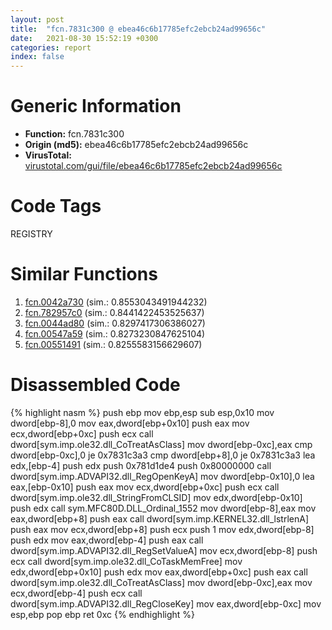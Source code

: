 ```yaml
---
layout: post
title:  "fcn.7831c300 @ ebea46c6b17785efc2ebcb24ad99656c"
date:   2021-08-30 15:52:19 +0300
categories: report
index: false
---
```


# Generic Information
- **Function:** fcn.7831c300
- **Origin (md5):** ebea46c6b17785efc2ebcb24ad99656c
- **VirusTotal:** [virustotal.com/gui/file/ebea46c6b17785efc2ebcb24ad99656c][virustotal_ref]

# Code Tags
<span class="tag" id="REGISTRY">REGISTRY</span>


# Similar Functions

1. [fcn.0042a730][similar_1_ref] (sim.: 0.8553043491944232)
2. [fcn.782957c0][similar_2_ref] (sim.: 0.8441422453525637)
3. [fcn.0044ad80][similar_3_ref] (sim.: 0.8297417306386027)
4. [fcn.00547a59][similar_4_ref] (sim.: 0.8273230847625104)
5. [fcn.00551491][similar_5_ref] (sim.: 0.8255583156629607)


# Disassembled Code

{% highlight nasm %}
push ebp
mov ebp,esp
sub esp,0x10
mov dword[ebp-8],0
mov eax,dword[ebp+0x10]
push eax
mov ecx,dword[ebp+0xc]
push ecx
call dword[sym.imp.ole32.dll_CoTreatAsClass]
mov dword[ebp-0xc],eax
cmp dword[ebp-0xc],0
je 0x7831c3a3
cmp dword[ebp+8],0
je 0x7831c3a3
lea edx,[ebp-4]
push edx
push 0x781d1de4
push 0x80000000
call dword[sym.imp.ADVAPI32.dll_RegOpenKeyA]
mov dword[ebp-0x10],0
lea eax,[ebp-0x10]
push eax
mov ecx,dword[ebp+0xc]
push ecx
call dword[sym.imp.ole32.dll_StringFromCLSID]
mov edx,dword[ebp-0x10]
push edx
call sym.MFC80D.DLL_Ordinal_1552
mov dword[ebp-8],eax
mov eax,dword[ebp+8]
push eax
call dword[sym.imp.KERNEL32.dll_lstrlenA]
push eax
mov ecx,dword[ebp+8]
push ecx
push 1
mov edx,dword[ebp-8]
push edx
mov eax,dword[ebp-4]
push eax
call dword[sym.imp.ADVAPI32.dll_RegSetValueA]
mov ecx,dword[ebp-8]
push ecx
call dword[sym.imp.ole32.dll_CoTaskMemFree]
mov edx,dword[ebp+0x10]
push edx
mov eax,dword[ebp+0xc]
push eax
call dword[sym.imp.ole32.dll_CoTreatAsClass]
mov dword[ebp-0xc],eax
mov ecx,dword[ebp-4]
push ecx
call dword[sym.imp.ADVAPI32.dll_RegCloseKey]
mov eax,dword[ebp-0xc]
mov esp,ebp
pop ebp
ret 0xc
{% endhighlight %}


[similar_1_ref]: /report/fcn.0042a730@279a61b1e76da49531f1f16fd1102a2d
[similar_2_ref]: /report/fcn.782957c0@ebea46c6b17785efc2ebcb24ad99656c
[similar_3_ref]: /report/fcn.0044ad80@279a61b1e76da49531f1f16fd1102a2d
[similar_4_ref]: /report/fcn.00547a59@008ebacd307f3ac8942baa09393de50a
[similar_5_ref]: /report/fcn.00551491@8bd41b732eefb1ee271fb434070dd021
[virustotal_ref]: https://www.virustotal.com/gui/file/ebea46c6b17785efc2ebcb24ad99656c